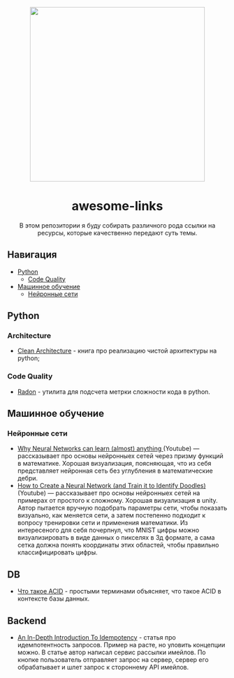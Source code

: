 <p align="center">
  <img width="400" height="400" src="https://user-images.githubusercontent.com/50069473/222978506-35c2fad2-aac5-4c44-b6a0-89601d4fd86f.png">
</p>

<h1 align="center">
    awesome-links

</h1>
<p align="center">
В этом репозитории я буду собирать различного рода ссылки на ресурсы, которые качественно передают суть темы.

</p>


## Навигация
- [Python](#python)
  * [Code Quality](#code-quality)
- [Машинное обучение](#машинное-обучение)
  * [Нейронные сети](#нейронные-сети)

## Python


### Architecture

* [Clean Architecture](https://www.cosmicpython.com/book/preface.html) - книга про реализацию чистой архитектуры на python;

### Code Quality

* [Radon](https://github.com/rubik/radon) - утилита для подсчета метрки сложности кода в python.

## Машинное обучение

### Нейронные сети
* [Why Neural Networks can learn (almost) anything ](https://youtu.be/0QczhVg5HaI)(Youtube) — рассказывает про основы нейронныех сетей через призму функций в математике. Хорошая визуализация, поясняющая, что из себя представляет нейронная сеть без углубления в математические дебри.
* [How to Create a Neural Network (and Train it to Identify Doodles)](https://youtu.be/hfMk-kjRv4c)(Youtube) — рассказывает про основы нейронныех сетей на примерах от простого к сложному. Хорошая визуализация в unity. Автор пытается вручную подобрать параметры сети, чтобы показать визуально, как меняется сети, а затем постепенно подходит к вопросу тренировки сети и применения математики. Из интересеного для себя почерпнул, что MNIST цифры можно визуализировать в виде данных о пикселях в 3д формате, а сама сетка должна понять координаты этих областей, чтобы правильно классифицировать цифры.



## DB


* [Что такое ACID](https://habr.com/ru/post/555920/) - простыми терминами объясняет, что такое ACID в контексте базы данных. 


## Backend
* [An In-Depth Introduction To Idempotency](https://www.lpalmieri.com/posts/idempotency/) - статья про идемпотентность запросов. Пример на расте, но уловить концепции можно. В статье автор написал сервис рассылки имейлов. По кнопке пользователь отправляет запрос  на сервер, сервер его обрабатывает и шлет запрос к стороннему API имейлов.

